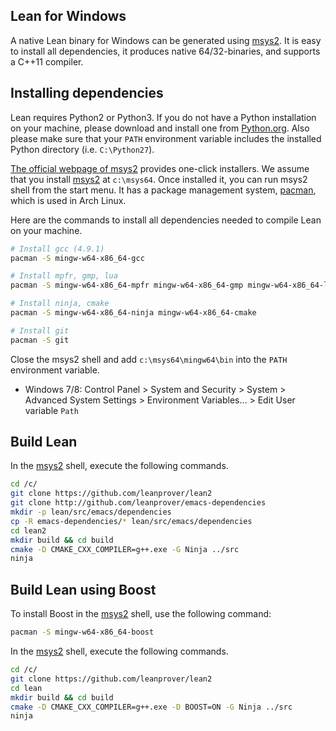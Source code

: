 [msys2]: http://msys2.github.io
[pacman]: https://wiki.archlinux.org/index.php/pacman

Lean for Windows
----------------

A native Lean binary for Windows can be generated using [msys2].
It is easy to install all dependencies, it produces native
64/32-binaries, and supports a C++11 compiler.


## Installing dependencies

Lean requires Python2 or Python3. If you do not have a Python installation on your machine,
please download and install one from [Python.org](https://www.python.org/downloads/windows).
Also please make sure that your `PATH` environment variable includes the installed
Python directory (i.e. `C:\Python27`).

[The official webpage of msys2][msys2] provides one-click installers.
We assume that you install [msys2][msys2] at `c:\msys64`.
Once installed it, you can run msys2 shell from the start menu.
It has a package management system, [pacman][pacman], which is used in Arch Linux.

Here are the commands to install all dependencies needed to compile Lean on your machine.

```bash
# Install gcc (4.9.1)
pacman -S mingw-w64-x86_64-gcc

# Install mpfr, gmp, lua
pacman -S mingw-w64-x86_64-mpfr mingw-w64-x86_64-gmp mingw-w64-x86_64-lua

# Install ninja, cmake
pacman -S mingw-w64-x86_64-ninja mingw-w64-x86_64-cmake

# Install git
pacman -S git
```

Close the msys2 shell and add `c:\msys64\mingw64\bin` into the `PATH`
environment variable.

 - Windows 7/8: Control Panel > System and Security > System > Advanced
   System Settings > Environment Variables... > Edit User variable
   `Path`

## Build Lean

In the [msys2] shell, execute the following commands.

```bash
cd /c/
git clone https://github.com/leanprover/lean2
git clone http://github.com/leanprover/emacs-dependencies
mkdir -p lean/src/emacs/dependencies
cp -R emacs-dependencies/* lean/src/emacs/dependencies
cd lean2
mkdir build && cd build
cmake -D CMAKE_CXX_COMPILER=g++.exe -G Ninja ../src
ninja
```

## Build Lean using Boost

To install Boost in the [msys2] shell, use the following command:

```bash
pacman -S mingw-w64-x86_64-boost
```

In the [msys2] shell, execute the following commands.

```bash
cd /c/
git clone https://github.com/leanprover/lean2
cd lean
mkdir build && cd build
cmake -D CMAKE_CXX_COMPILER=g++.exe -D BOOST=ON -G Ninja ../src
ninja
```
